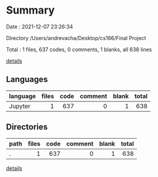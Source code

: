 # Summary

Date : 2021-12-07 23:26:34

Directory /Users/andrevacha/Desktop/cs166/Final Project

Total : 1 files,  637 codes, 0 comments, 1 blanks, all 638 lines

[details](details.md)

## Languages
| language | files | code | comment | blank | total |
| :--- | ---: | ---: | ---: | ---: | ---: |
| Jupyter | 1 | 637 | 0 | 1 | 638 |

## Directories
| path | files | code | comment | blank | total |
| :--- | ---: | ---: | ---: | ---: | ---: |
| . | 1 | 637 | 0 | 1 | 638 |

[details](details.md)